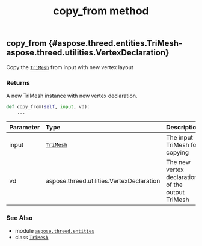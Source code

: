 ﻿---
title: copy_from method
second_title: Aspose.3D for Python via .NET API References
description: 
type: docs
weight: 30
url: /aspose.threed.entities/trimesh/copy_from/
is_root: false
---

## copy_from {#aspose.threed.entities.TriMesh-aspose.threed.utilities.VertexDeclaration}

Copy the [`TriMesh`](/3d/python-net/aspose.threed.entities/trimesh) from input with new vertex layout


### Returns 


A new TriMesh instance with new vertex declaration.


```python
def copy_from(self, input, vd):
    ...
```


| Parameter | Type | Description |
| :- | :- | :- |
| input | [`TriMesh`](/3d/python-net/aspose.threed.entities/trimesh) | The input TriMesh for copying |
| vd | aspose.threed.utilities.VertexDeclaration | The new vertex declaration of the output TriMesh |



### See Also
* module [`aspose.threed.entities`](../../)
* class [`TriMesh`](/3d/python-net/aspose.threed.entities/trimesh)

